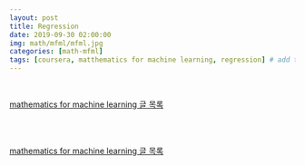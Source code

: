 ```yaml
---
layout: post
title: Regression
date: 2019-09-30 02:00:00
img: math/mfml/mfml.jpg
categories: [math-mfml] 
tags: [coursera, matthematics for machine learning, regression] # add tag
---
```


<br>

[mathematics for machine learning 글 목록](https://gaussian37.github.io/math-mfml-table/)

<br>


<br>

[mathematics for machine learning 글 목록](https://gaussian37.github.io/math-mfml-table/)

<br>